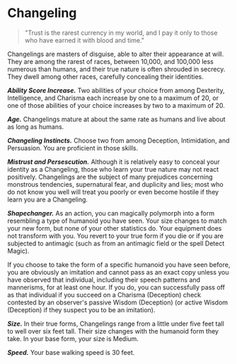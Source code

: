 # Changeling

> "Trust is the rarest currency in my world, and I pay it only to those who have earned it with blood and time."

Changelings are masters of disguise, able to alter their appearance at will. They are among the rarest of races, between 10,000, and 100,000 less numerous than humans, and their true nature is often shrouded in secrecy. They dwell among other races, carefully concealing their identities.

***Ability Score Increase.*** Two abilities of your choice from among Dexterity, Intelligence, and Charisma each increase by one to a maximum of 20, or one of those abilities of your choice increases by two to a maximum of 20.

***Age.*** Changelings mature at about the same rate as humans and live about as long as humans.

***Changeling Instincts.*** Choose two from among Deception, Intimidation, and Persuasion. You are proficient in those skills.

***Mistrust and Persescution.*** Although it is relatively easy to conceal your identity as a Changeling, those who learn your true nature may not react positively. Changelings are the subject of many prejudices concerning monstrous tendencies, supernatural fear, and duplicity and lies; most who do not know you well will treat you poorly or even become hostile if they learn you are a Changeling.

***Shapechanger.*** As an action, you can magically polymorph into a form resembling a type of humanoid you have seen. Your size changes to match your new form, but none of your other statistics do. Your equipment does not transform with you. You revert to your true form if you die or if you are subjected to antimagic (such as from an antimagic field or the spell Detect Magic).

If you choose to take the form of a specific humanoid you have seen before, you are obviously an imitation and cannot pass as an exact copy unless you have observed that individual, including their speech patterns and mannerisms, for at least one hour. If you do, you can successfully pass off as that individual if you succeed on a Charisma (Deception) check contested by an observer's passive Wisdom (Deception) (or active Wisdom (Deception) if they suspect you to be an imitation).

***Size.*** In their true forms, Changelings range from a little under five feet tall to well over six feet tall. Their size changes with the humanoid form they take. In your base form, your size is Medium.

***Speed.*** Your base walking speed is 30 feet.